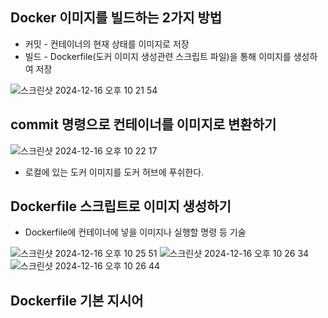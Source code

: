 ##  Docker 이미지를 빌드하는 2가지 방법

- 커밋 - 컨테이너의 현재 상태를 이미지로 저장
- 빌드 - Dockerfile(도커 이미지 생성관련 스크립트 파일)을 통해 이미지를 생성하여 저장


![스크린샷 2024-12-16 오후 10 21 54](https://github.com/user-attachments/assets/7a5d1c1f-7a97-4f6d-938e-1765620fa87b)

## commit 명령으로 컨테이너를 이미지로 변환하기

![스크린샷 2024-12-16 오후 10 22 17](https://github.com/user-attachments/assets/6b8f56bf-efd9-4e84-a3a9-7634b5f2bd76)

- 로컬에 있는 도커 이미지를 도커 허브에 푸쉬한다.


## Dockerfile 스크립트로 이미지 생성하기

- Dockerfile에 컨테이너에 넣을 이미지나 실행할 명령 등 기술


![스크린샷 2024-12-16 오후 10 25 51](https://github.com/user-attachments/assets/46142f0e-1273-4761-9d66-9c23270a2d09)
![스크린샷 2024-12-16 오후 10 26 34](https://github.com/user-attachments/assets/3e67c0e8-bafd-4d11-9384-e3a93fe1ff4c)
![스크린샷 2024-12-16 오후 10 26 44](https://github.com/user-attachments/assets/95c99216-3a8f-4d24-902f-00e51d3f932d)

## Dockerfile 기본 지시어
